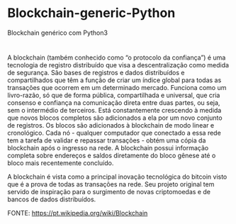 # Blockchain-generic-Python
Blockchain genérico com Python3
#
A blockchain (também conhecido como “o protocolo da confiança”) é uma tecnologia de registro distribuído que visa a descentralização como medida de segurança. São bases de registros e dados distribuídos e compartilhados que têm a função de criar um índice global para todas as transações que ocorrem em um determinado mercado. Funciona como um livro-razão, só que de forma pública, compartilhada e universal, que cria consenso e confiança na comunicação direta entre duas partes, ou seja, sem o intermédio de terceiros. Está constantemente crescendo à medida que novos blocos completos são adicionados a ela por um novo conjunto de registros. Os blocos são adicionados à blockchain de modo linear e cronológico. Cada nó - qualquer computador que conectado a essa rede tem a tarefa de validar e repassar transações - obtém uma cópia da blockchain após o ingresso na rede. A blockchain possui informação completa sobre endereços e saldos diretamente do bloco gênese até o bloco mais recentemente concluído.


A blockchain é vista como a principal inovação tecnológica do bitcoin visto que é a prova de todas as transações na rede. Seu projeto original tem servido de inspiração para o surgimento de novas criptomoedas e de bancos de dados distribuídos.

FONTE: https://pt.wikipedia.org/wiki/Blockchain
